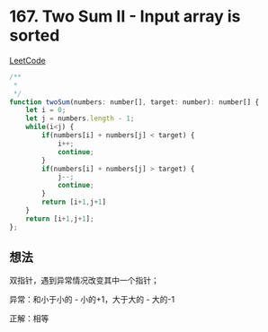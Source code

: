 # 167. Two Sum II - Input array is sorted

[LeetCode](https://leetcode.com/problems/two-sum-ii-input-array-is-sorted/)

``` javascript
/**
 *
 */
function twoSum(numbers: number[], target: number): number[] {
    let i = 0;
    let j = numbers.length - 1;
    while(i<j) {
        if(numbers[i] + numbers[j] < target) {
            i++;
            continue;
        }
        if(numbers[i] + numbers[j] > target) {
            j--;
            continue;
        }
        return [i+1,j+1]
    }
    return [i+1,j+1];
};


```

## 想法

双指针，遇到异常情况改变其中一个指针；

异常：和小于小的 - 小的+1，大于大的 - 大的-1

正解：相等

